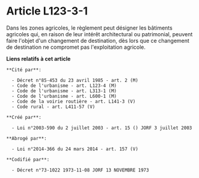 # Article L123-3-1

Dans les zones agricoles, le règlement peut désigner les bâtiments agricoles qui, en raison de leur intérêt architectural ou
patrimonial, peuvent faire l'objet d'un changement de destination, dès lors que ce changement de destination ne compromet pas
l'exploitation agricole.

**Liens relatifs à cet article**

	**Cité par**:

	  - Décret n°85-453 du 23 avril 1985 - art. 2 (M)
	  - Code de l'urbanisme - art. L123-4 (M)
	  - Code de l'urbanisme - art. L313-1 (M)
	  - Code de l'urbanisme - art. L600-1 (M)
	  - Code de la voirie routière - art. L141-3 (V)
	  - Code rural - art. L411-57 (V)

	**Créé par**:

	  - Loi n°2003-590 du 2 juillet 2003 - art. 15 () JORF 3 juillet 2003

	**Abrogé par**:

	  - Loi n°2014-366 du 24 mars 2014 - art. 157 (V)

	**Codifié par**:

	  - Décret n°73-1022 1973-11-08 JORF 13 NOVEMBRE 1973
